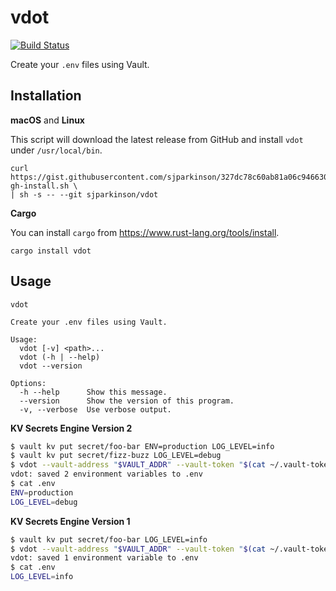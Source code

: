 # vdot

[![Build Status](https://travis-ci.org/sjparkinson/vdot.svg?branch=master)](https://travis-ci.org/sjparkinson/vdot)

Create your `.env` files using Vault.

## Installation

**macOS** and **Linux**

This script will download the latest release from GitHub and install `vdot` under `/usr/local/bin`.

```shell
curl https://gist.githubusercontent.com/sjparkinson/327dc78c60ab81a06c946630b4288910/raw/crate-gh-install.sh \
| sh -s -- --git sjparkinson/vdot
```

**Cargo**

You can install `cargo` from https://www.rust-lang.org/tools/install.

```shell
cargo install vdot
```

## Usage

```
vdot

Create your .env files using Vault.

Usage:
  vdot [-v] <path>...
  vdot (-h | --help)
  vdot --version

Options:
  -h --help      Show this message.
  --version      Show the version of this program.
  -v, --verbose  Use verbose output.
```

**KV Secrets Engine Version 2**

```bash
$ vault kv put secret/foo-bar ENV=production LOG_LEVEL=info
$ vault kv put secret/fizz-buzz LOG_LEVEL=debug
$ vdot --vault-address "$VAULT_ADDR" --vault-token "$(cat ~/.vault-token)" secret/data/foo-bar secret/data/fizz-buzz
vdot: saved 2 environment variables to .env
$ cat .env
ENV=production
LOG_LEVEL=debug
```

**KV Secrets Engine Version 1**

```bash
$ vault kv put secret/foo-bar LOG_LEVEL=info
$ vdot --vault-address "$VAULT_ADDR" --vault-token "$(cat ~/.vault-token)" secret/foo-bar
vdot: saved 1 environment variable to .env
$ cat .env
LOG_LEVEL=info
```